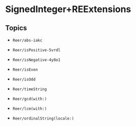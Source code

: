 # SignedInteger+REExtensions

## Topics

- ``Reer/abs-iakc``

- ``Reer/isPositive-5vrdl``

- ``Reer/isNegative-4y8o1``

- ``Reer/isEven``

- ``Reer/isOdd``

- ``Reer/timeString``

- ``Reer/gcd(with:)``

- ``Reer/lcm(with:)``

- ``Reer/ordinalString(locale:)``
